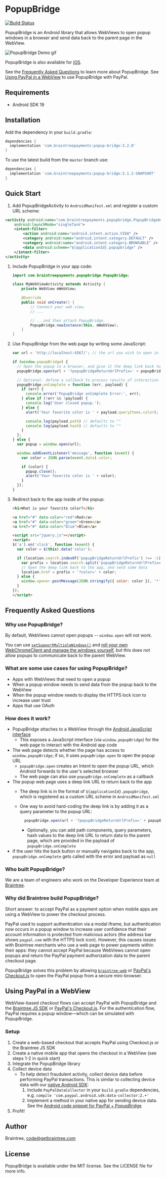 PopupBridge
============

[![Build Status](https://travis-ci.org/braintree/popup-bridge-android.svg?branch=master)](https://travis-ci.org/braintree/popup-bridge-android)

PopupBridge is an Android library that allows WebViews to open popup windows in a browser and send data back to the parent page in the WebView.

![PopupBridge Demo gif](popup-bridge-android.gif)

PopupBridge is also available for [iOS](https://github.com/braintree/popup-bridge-ios).

See the [Frequently Asked Questions](#frequently-asked-questions) to learn more about PopupBridge. See [Using PayPal in a WebView](#using-paypal-in-a-webview) to use PopupBridge with PayPal.

Requirements
------------

- Android SDK 19

Installation
------------

Add the dependency in your `build.gradle`:

```groovy
dependencies {
  implementation 'com.braintreepayments:popup-bridge:3.2.0'
}
```

To use the latest build from the `master` branch use:

```groovy
dependencies {
  implementation 'com.braintreepayments:popup-bridge:3.1.2-SNAPSHOT'
}
```

Quick Start
-----------

1. Add PopupBridgeActivity to `AndroidManifest.xml` and register a custom URL scheme:

  ```xml
  <activity android:name="com.braintreepayments.popupbridge.PopupBridgeActivity"
      android:launchMode="singleTask">
      <intent-filter>
          <action android:name="android.intent.action.VIEW" />
          <category android:name="android.intent.category.DEFAULT" />
          <category android:name="android.intent.category.BROWSABLE" />
          <data android:scheme="${applicationId}.popupbridge" />
      </intent-filter>
  </activity>
  ```

1. Include PopupBridge in your app code:

   ```java
   import com.braintreepayments.popupbridge.PopupBridge;

   class MyWebViewActivity extends Activity {
       private WebView mWebView;

       @Override
       public void onCreate() {
           // Connect your web view.
           // ...

           // ...and then attach PopupBridge.
           PopupBridge.newInstance(this, mWebView);
       }
   }
   ```

1. Use PopupBridge from the web page by writing some JavaScript:

   ```javascript
   var url = 'http://localhost:4567/'; // the url you wish to open in a popup

   if (window.popupBridge) {
     // Open the popup in a browser, and give it the deep link back to the app
     popupBridge.open(url + '?popupBridgeReturnUrlPrefix=' + popupBridge.getReturnUrlPrefix());

     // Optional: define a callback to process results of interaction with the popup
     popupBridge.onComplete = function (err, payload) {
       if (err) {
         console.error('PopupBridge onComplete Error:', err);
       } else if (!err && !payload) {
         console.log('User closed popup.');
       } else {
         alert('Your favorite color is ' + payload.queryItems.color);

         console.log(payload.path) // defaults to ""
         console.log(payload.hash) // defaults to ""
       }
     };
   } else {
     var popup = window.open(url);

     window.addEventListener('message', function (event) {
       var color = JSON.parse(event.data).color;

       if (color) {
         popup.close();
         alert('Your favorite color is ' + color);
       }
     });
   }
   ```

1. Redirect back to the app inside of the popup:

   ```html
   <h1>What is your favorite color?</h1>

   <a href="#" data-color="red">Red</a>
   <a href="#" data-color="green">Green</a>
   <a href="#" data-color="blue">Blue</a>

   <script src="jquery.js"></script>
   <script>
   $('a').on('click', function (event) {
     var color = $(this).data('color');

     if (location.search.indexOf('popupBridgeReturnUrlPrefix') !== -1) {
       var prefix = location.search.split('popupBridgeReturnUrlPrefix=')[1];
       // Open the deep link back to the app, and send some data
       location.href = prefix + '?color=' + color;
     } else {
       window.opener.postMessage(JSON.stringify({ color: color }), '*');
     }
   });
   </script>
   ```

Frequently Asked Questions
--------------------------

### Why use PopupBridge?

By default, WebViews cannot open popups -- `window.open` will not work.

You can use [`setSupportMultipleWindows()`](https://developer.android.com/reference/android/webkit/WebSettings.html#setSupportMultipleWindows(boolean)) and [roll your own WebChromeClient and manage the windows yourself](http://maurizionapoleoni.com/blog/opening-a-window-open-in-android-without-killing-the-content-of-the-main-webview/), but this does not allow popups to communicate back to the parent WebView.

### What are some use cases for using PopupBridge?

- Apps with WebViews that need to open a popup
- When a popup window needs to send data from the popup back to the WebView
- When the popup window needs to display the HTTPS lock icon to increase user trust
- Apps that use OAuth

### How does it work?

- PopupBridge attaches to a WebView through the [Android JavaScript interface](https://developer.android.com/reference/android/webkit/WebView.html#addJavascriptInterface(java.lang.Object%2C%20java.lang.String))
  - This exposes a JavaScript interface (via `window.popupBridge`) for the web page to interact with the Android app code
- The web page detects whether the page has access to `window.popupBridge`; if so, it uses `popupBridge.open` to open the popup URL
  - `popupBridge.open` creates an Intent to open the popup URL, which Android forwards to the user's selected browser
  - The web page can also use `popupBridge.onComplete` as a callback
- The popup web page uses a deep link URL to return back to the app
  - The deep link is in the format of `${applicationId}.popupbridge`, which is registered as a custom URL scheme in `AndroidManifest.xml`
  - One way to avoid hard-coding the deep link is by adding it as a query parameter to the popup URL:

    ```javascript
      popupBridge.open(url + '?popupBridgeReturnUrlPrefix=' + popupBridge.getReturnUrlPrefix());
    ```

    - Optionally, you can add path components, query parameters, hash values to the deep link URL to return data to the parent page, which are provided in the payload of `popupBridge.onComplete`
- If the user hits the back button or manually navigates back to the app, `popupBridge.onComplete` gets called with the error and payload as `null`

### Who built PopupBridge?

We are a team of engineers who work on the Developer Experience team at [Braintree](https://www.braintreepayments.com).

### Why did Braintree build PopupBridge?

Short answer: to accept PayPal as a payment option when mobile apps are using a WebView to power the checkout process.

PayPal used to support authentication via a modal iframe, but authentication now occurs in a popup window to increase user confidence that their account information is protected from malicious actors (the address bar shows `paypal.com` with the HTTPS lock icon). However, this causes issues with Braintree merchants who use a web page to power payments within their apps: they cannot accept PayPal because WebViews cannot open popups and return the PayPal payment authorization data to the parent checkout page.

PopupBridge solves this problem by allowing [`braintree-web`](https://github.com/braintree/braintree-web) or [PayPal's Checkout.js](https://github.com/paypal/paypal-checkout) to open the PayPal popup from a secure mini-browser.

Using PayPal in a WebView
-------------------------

WebView-based checkout flows can accept PayPal with PopupBridge and the [Braintree JS SDK](https://github.com/braintree/braintree-web) or [PayPal's Checkout.js](https://github.com/paypal/paypal-checkout). For the authentication flow, PayPal requires a popup window—which can be simulated with PopupBridge.

### Setup
1. Create a web-based checkout that accepts PayPal using Checkout.js or the Braintree JS SDK
1. Create a native mobile app that opens the checkout in a WebView (see steps 1-2 in quick start)
1. Integrate the PopupBridge library
1. Collect device data
    - To help detect fraudulent activity, collect device data before performing PayPal transactions. This is similar to collecting device data with our [native Android SDK](https://developers.braintreepayments.com/guides/paypal/vault/android/v2#collecting-device-data):
      1. Include `PayPalDataCollector` in your `build.gradle` dependencies, e.g. `compile 'com.paypal.android.sdk:data-collector:2.+'`
      1. Implement a method in your native app for sending device data. See the [Android code snippet for PayPal + PopupBridge](popupbridge-paypaldatacollector-android.md)
1. Profit!

## Author

Braintree, code@getbraintree.com

## License

PopupBridge is available under the MIT license. See the LICENSE file for more info.

